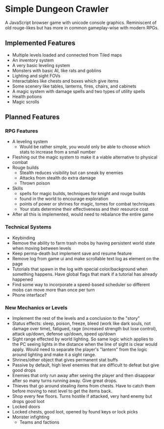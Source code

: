 # Simple Dungeon Crawler

A JavaScript browser game with unicode console graphics. Reminiscent of old rouge-likes
but has more in common gameplay-wise with modern RPGs.

## Implemented Features

* Multiple levels loaded and connected from Tiled maps
* An inventory system
* A very basic leveling system
* Monsters with basic AI, like rats and goblins
* Lighting and sight FOVs
* Interactables like chests and boxes which give items
* Some scenery like tables, lanterns, fires, chairs, and cabinets
* A magic system with damage spells and two types of utility spells
* Health potions
* Magic scrolls

## Planned Features

### RPG Features

* A leveling system
  * Would be rather simple, you would only be able to choose which stats to increase from a small number
* Fleshing out the magic system to make it a viable alternative to physical combat
* Rouge builds
  * Stealth reduces visibility but can sneak by enemies
  * Attacks from stealth do extra damage
  * Thrown poison
* Skills
  * spells for magic builds, techniques for knight and rouge builds
  * found in the world to encourage exploration
  * points of power or shrines for magic, tomes for combat techniques
  * Your stats determine their effectiveness and their resource cost
* After all this is implemented, would need to rebalance the entire game

### Technical Systems

* Keybinding
* Remove the ability to farm trash mobs by having persistent world state when moving
between levels
* Keep perma-death but implement save and resume feature
* Remove log from game ui and make scrollable text log as element on the page
* Tutorials that spawn in the log with special color/background when something happens. Have global flags that mark if a tutorial has already happened
* Find some way to incorporate a speed-based scheduler so different mobs can move more than once per turn
* Phone interface?

### New Mechanics or Levels

* Implement the rest of the levels and a conclusion to the "story"
* Status effects: sleep, poison, freeze, bleed (work like dark souls, not damage over time), fatigued, rage (increased strength but lose control), attack up/down, defense up/down, speed up/down
* Sight range effected by world lighting. So same logic which applies
to the PC seeing lights in the distance when the line of sight is clear
would apply. Would need to separate the player's "lantern" from the logic around lighting and make it a sight range.
* Shrines/other object that gives permanent stat buffs
* Passive by default, high level enemies that are difficult to defeat but give good drops
* Enemies that only run away after seeing the player and then disappear after so many turns running away. Give great drops.
* Thieves that go around stealing items from chests. Have to catch them before moving to next level to get the items back.
* Shop every few floors. Turns hostile if attacked, very hard enemy but drops good loot
* Locked doors
* Locked chests, good loot, opened by found keys or lock picks
* Monster infighting
  * Teams and factions
